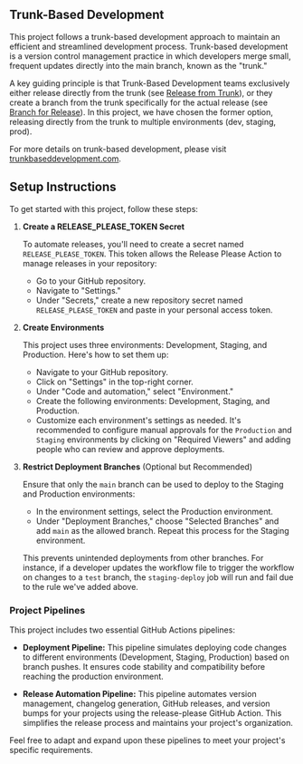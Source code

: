 ## Trunk-Based Development

This project follows a trunk-based development approach to maintain an efficient and streamlined development process. Trunk-based development is a version control management practice in which developers merge small, frequent updates directly into the main branch, known as the "trunk."

A key guiding principle is that Trunk-Based Development teams exclusively either release directly from the trunk (see [Release from Trunk](https://trunkbaseddevelopment.com/release-from-trunk/)), or they create a branch from the trunk specifically for the actual release (see [Branch for Release](https://trunkbaseddevelopment.com/branch-for-release/)). In this project, we have chosen the former option, releasing directly from the trunk to multiple environments (dev, staging, prod).

For more details on trunk-based development, please visit [trunkbaseddevelopment.com](https://trunkbaseddevelopment.com/).

## Setup Instructions

To get started with this project, follow these steps:

1. **Create a RELEASE_PLEASE_TOKEN Secret**

   To automate releases, you'll need to create a secret named `RELEASE_PLEASE_TOKEN`. This token allows the Release Please Action to manage releases in your repository:

   - Go to your GitHub repository.
   - Navigate to "Settings."
   - Under "Secrets," create a new repository secret named `RELEASE_PLEASE_TOKEN` and paste in your personal access token.

2. **Create Environments**

   This project uses three environments: Development, Staging, and Production. Here's how to set them up:

   - Navigate to your GitHub repository.
   - Click on "Settings" in the top-right corner.
   - Under "Code and automation," select "Environment."
   - Create the following environments: Development, Staging, and Production.
   - Customize each environment's settings as needed. It's recommended to configure manual approvals for the `Production` and `Staging` environments by clicking on "Required Viewers" and adding people who can review and approve deployments.

3. **Restrict Deployment Branches** (Optional but Recommended)

   Ensure that only the `main` branch can be used to deploy to the Staging and Production environments:

   - In the environment settings, select the Production environment.
   - Under "Deployment Branches," choose "Selected Branches" and add `main` as the allowed branch. Repeat this process for the Staging environment.

   This prevents unintended deployments from other branches. For instance, if a developer updates the workflow file to trigger the workflow on changes to a `test` branch, the `staging-deploy` job will run and fail due to the rule we've added above.

### Project Pipelines

This project includes two essential GitHub Actions pipelines:

- **Deployment Pipeline:** This pipeline simulates deploying code changes to different environments (Development, Staging, Production) based on branch pushes. It ensures code stability and compatibility before reaching the production environment.

- **Release Automation Pipeline:** This pipeline automates version management, changelog generation, GitHub releases, and version bumps for your projects using the release-please GitHub Action. This simplifies the release process and maintains your project's organization.

Feel free to adapt and expand upon these pipelines to meet your project's specific requirements.
